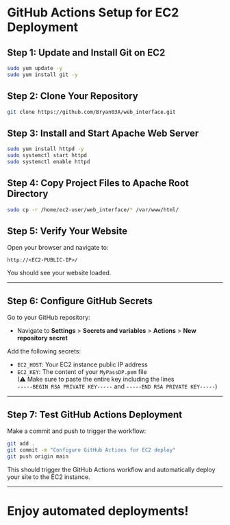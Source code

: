 # GitHub Actions Setup for EC2 Deployment

## Step 1: Update and Install Git on EC2

```bash
sudo yum update -y
sudo yum install git -y
```

## Step 2: Clone Your Repository

```bash
git clone https://github.com/Bryan03A/web_interface.git
```

## Step 3: Install and Start Apache Web Server

```bash
sudo yum install httpd -y
sudo systemctl start httpd
sudo systemctl enable httpd
```

## Step 4: Copy Project Files to Apache Root Directory

```bash
sudo cp -r /home/ec2-user/web_interface/* /var/www/html/
```

## Step 5: Verify Your Website

Open your browser and navigate to:

```
http://<EC2-PUBLIC-IP>/
```

You should see your website loaded.

---

## Step 6: Configure GitHub Secrets

Go to your GitHub repository:

- Navigate to **Settings** > **Secrets and variables** > **Actions** > **New repository secret**

Add the following secrets:

- `EC2_HOST`: Your EC2 instance public IP address
- `EC2_KEY`: The content of your `MyPassDP.pem` file  
  (⚠ Make sure to paste the entire key including the lines  
  `-----BEGIN RSA PRIVATE KEY-----` and `-----END RSA PRIVATE KEY-----`)

---

## Step 7: Test GitHub Actions Deployment

Make a commit and push to trigger the workflow:

```bash
git add .
git commit -m "Configure GitHub Actions for EC2 deploy"
git push origin main
```

This should trigger the GitHub Actions workflow and automatically deploy your site to the EC2 instance.

---

# Enjoy automated deployments!
